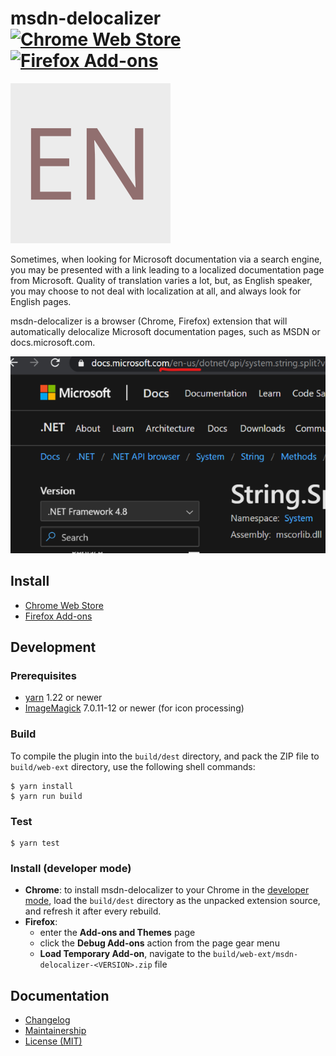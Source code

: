 msdn-delocalizer [![Chrome Web Store][badge-chrome-web-store]][chrome-web-store] [![Firefox Add-ons][badge-firefox-add-ons]][firefox-add-ons]
================
![Extension icon][icon]

Sometimes, when looking for Microsoft documentation via a search engine, you
may be presented with a link leading to a localized documentation page from
Microsoft. Quality of translation varies a lot, but, as English speaker, you
may choose to not deal with localization at all, and always look for English
pages.

msdn-delocalizer is a browser (Chrome, Firefox) extension that will automatically delocalize Microsoft documentation pages, such as MSDN or docs.microsoft.com.

![Screenshot required by Chrome Web Store][screenshot]

Install
-------

- [Chrome Web Store][chrome-web-store]
- [Firefox Add-ons][firefox-add-ons]

Development
-----------
### Prerequisites

- [yarn][] 1.22 or newer
- [ImageMagick][imagemagick] 7.0.11-12 or newer (for icon processing)

### Build

To compile the plugin into the `build/dest` directory, and pack the ZIP file to `build/web-ext` directory, use the following shell commands:

```console
$ yarn install
$ yarn run build
```

### Test

```console
$ yarn test
```

### Install (developer mode)

- **Chrome**: to install msdn-delocalizer to your Chrome in the [developer mode][chrome-dev-mode], load the `build/dest` directory as the unpacked extension source, and refresh it after every rebuild.
- **Firefox**:
  - enter the **Add-ons and Themes** page
  - click the **Debug Add-ons** action from the page gear menu
  - **Load Temporary Add-on**, navigate to the `build/web-ext/msdn-delocalizer-<VERSION>.zip` file

Documentation
-------------

- [Changelog][changelog]
- [Maintainership][maintainership]
- [License (MIT)][license]

[badge-chrome-web-store]: https://img.shields.io/chrome-web-store/v/oakieneemalliefelmegebjjagnjgpbm
[badge-firefox-add-ons]: https://img.shields.io/amo/v/msdn-delocalizer
[changelog]: ./CHANGELOG.md
[chrome-dev-mode]: https://developer.chrome.com/extensions/getstarted#unpacked
[chrome-web-store]: https://chrome.google.com/webstore/detail/msdn-delocalizer/oakieneemalliefelmegebjjagnjgpbm
[firefox-add-ons]: https://addons.mozilla.org/en-US/firefox/addon/msdn-delocalizer/
[icon]: ./src/icon.svg
[imagemagick]: https://imagemagick.org/
[license]: ./LICENSE.md
[maintainership]: ./MAINTAINERSHIP.md
[screenshot]: docs/screenshot.png
[yarn]: https://classic.yarnpkg.com/
